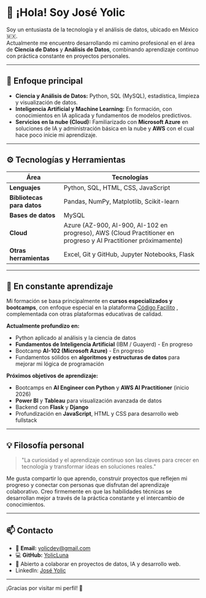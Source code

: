 # 👋 ¡Hola! Soy José Yolic

Soy un entusiasta de la tecnología y el análisis de datos, ubicado en México 🇲🇽.  
Actualmente me encuentro desarrollando mi camino profesional en el área de **Ciencia de Datos** y **Análisis de Datos**, combinando aprendizaje continuo con práctica constante en proyectos personales.

---

## 🎯 Enfoque principal

- **Ciencia y Análisis de Datos:** Python, SQL (MySQL), estadística, limpieza y visualización de datos.  
- **Inteligencia Artificial y Machine Learning:** En formación, con conocimientos en IA aplicada y fundamentos de modelos predictivos.  
- **Servicios en la nube (Cloud):** Familiarizado con **Microsoft Azure** en soluciones de IA y administración básica en la nube y **AWS** con el cual hace poco inicie mi aprendizaje.

---

## ⚙️ Tecnologías y Herramientas

| Área | Tecnologías |
|------|--------------|
| **Lenguajes** | Python, SQL, HTML, CSS, JavaScript |
| **Bibliotecas para datos** | Pandas, NumPy, Matplotlib, Scikit-learn |
| **Bases de datos** | MySQL |
| **Cloud** | Azure (AZ-900, AI-900, AI-102 en progreso), AWS (Cloud Practitioner en progreso y AI Practitioner próximamente) |
| **Otras herramientas** | Excel, Git y GitHub, Jupyter Notebooks, Flask |

---

## 🌱 En constante aprendizaje

Mi formación se basa principalmente en **cursos especializados y bootcamps**, con enfoque especial en la plataforma [Código Facilito](https://codigofacilito.com/suscripcion?ref=Joseyolic) , complementada con otras plataformas educativas de calidad.

**Actualmente profundizo en:**
- Python aplicado al análisis y la ciencia de datos  
- **Fundamentos de Inteligencia Artificial** (IBM / Guayerd) - En progreso  
- Bootcamp **AI-102 (Microsoft Azure)** - En progreso  
- Fundamentos sólidos en **algoritmos y estructuras de datos** para mejorar mi lógica de programación  

**Próximos objetivos de aprendizaje:**
- Bootcamps en **AI Engineer con Python** y **AWS AI Practitioner** (inicio 2026)  
- **Power BI** y **Tableau** para visualización avanzada de datos  
- Backend con **Flask** y **Django**  
- Profundización en **JavaScript**, HTML y CSS para desarrollo web fullstack

---

## 💡 Filosofía personal

> "La curiosidad y el aprendizaje continuo son las claves para crecer en tecnología y transformar ideas en soluciones reales."

Me gusta compartir lo que aprendo, construir proyectos que reflejen mi progreso y conectar con personas que disfrutan del aprendizaje colaborativo. Creo firmemente en que las habilidades técnicas se desarrollan mejor a través de la práctica constante y el intercambio de conocimientos.

---

## 📫 Contacto

- 📧 **Email:** yolicdev@gmail.com  
- 💻 **GitHub:** [YolicLuna](https://github.com/YolicLuna)  
- 🤝 Abierto a colaborar en proyectos de datos, IA y desarrollo web.
- LinkedIn: [José Yolic](https://www.linkedin.com/in/joseyolic)

---
¡Gracias por visitar mi perfil! 🚀
